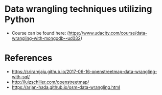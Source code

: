# Data wrangling techniques utilizing Python
- Course can be found here: (https://www.udacity.com/course/data-wrangling-with-mongodb--ud032)

# References

- https://sriramjaju.github.io/2017-06-16-openstreetmap-data-wrangling-with-sql/
- http://luizschiller.com/openstreetmap/
- https://arjan-hada.github.io/osm-data-wrangling.html